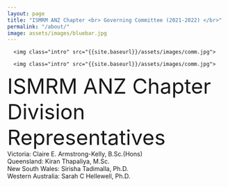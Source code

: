 ```yaml
---
layout: page
title: "ISMRM ANZ Chapter <br> Governing Committee (2021-2022) </br>"
permalink: "/about/"
image: assets/images/bluebar.jpg
---
```


<div class="rounded mb-5 hero">
     
      <img class="intro" src="{{site.baseurl}}/assets/images/comm.jpg">      
      
</div>

<div class="rounded mb-5 hero">
     
      <img class="intro" src="{{site.baseurl}}/assets/images/comm.jpg">      
      
</div>

<font size=8 weight=bold> ISMRM ANZ Chapter Division Representatives </font>
<br>
Victoria: Claire E. Armstrong-Kelly, B.Sc.(Hons)
<br>
Queensland: Kiran Thapaliya, M.Sc.
<br>
New South Wales: Sirisha Tadimalla, Ph.D.
<br>
Western Australia: Sarah C Hellewell, Ph.D.
